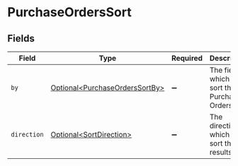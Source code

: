 # PurchaseOrdersSort


## Fields

| Field                                                                              | Type                                                                               | Required                                                                           | Description                                                                        | Example                                                                            |
| ---------------------------------------------------------------------------------- | ---------------------------------------------------------------------------------- | ---------------------------------------------------------------------------------- | ---------------------------------------------------------------------------------- | ---------------------------------------------------------------------------------- |
| `by`                                                                               | [Optional\<PurchaseOrdersSortBy>](../../models/components/PurchaseOrdersSortBy.md) | :heavy_minus_sign:                                                                 | The field on which to sort the Purchase Orders                                     | updated_at                                                                         |
| `direction`                                                                        | [Optional\<SortDirection>](../../models/components/SortDirection.md)               | :heavy_minus_sign:                                                                 | The direction in which to sort the results                                         |                                                                                    |